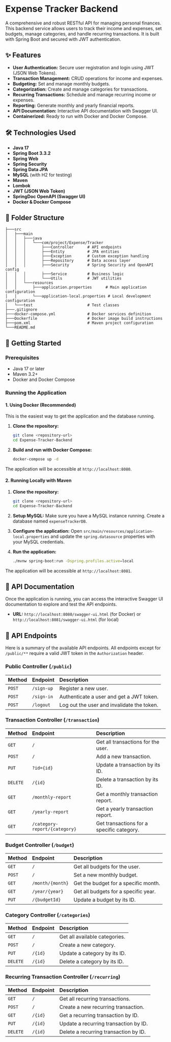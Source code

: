 # Expense Tracker Backend

A comprehensive and robust RESTful API for managing personal finances. This backend service allows users to track their income and expenses, set budgets, manage categories, and handle recurring transactions. It is built with Spring Boot and secured with JWT authentication.

## ✨ Features

*   **User Authentication:** Secure user registration and login using JWT (JSON Web Tokens).
*   **Transaction Management:** CRUD operations for income and expenses.
*   **Budgeting:** Set and manage monthly budgets.
*   **Categorization:** Create and manage categories for transactions.
*   **Recurring Transactions:** Schedule and manage recurring income or expenses.
*   **Reporting:** Generate monthly and yearly financial reports.
*   **API Documentation:** Interactive API documentation with Swagger UI.
*   **Containerized:** Ready to run with Docker and Docker Compose.

## 🛠️ Technologies Used

*   **Java 17**
*   **Spring Boot 3.3.2**
*   **Spring Web**
*   **Spring Security**
*   **Spring Data JPA**
*   **MySQL** (with H2 for testing)
*   **Maven**
*   **Lombok**
*   **JWT (JSON Web Token)**
*   **SpringDoc OpenAPI (Swagger UI)**
*   **Docker & Docker Compose**

## 📂 Folder Structure

```
├───src
│   ├───main
│   │   ├───java
│   │   │   └───com/project/Expense/Tracker
│   │   │       ├───Controller      # API endpoints
│   │   │       ├───Entity          # JPA entities
│   │   │       ├───Exception       # Custom exception handling
│   │   │       ├───Repository      # Data access layer
│   │   │       ├───Security        # Spring Security and OpenAPI config
│   │   │       ├───Service         # Business logic
│   │   │       └───Utils           # JWT utilities
│   │   └───resources
│   │       ├───application.properties      # Main application configuration
│   │       └───application-local.properties # Local development configuration
│   └───test                        # Test classes
├───.gitignore
├───docker-compose.yml              # Docker services definition
├───Dockerfile                      # Docker image build instructions
├───pom.xml                         # Maven project configuration
└───README.md
```

## 🚀 Getting Started

### Prerequisites

*   Java 17 or later
*   Maven 3.2+
*   Docker and Docker Compose

### Running the Application

#### 1. Using Docker (Recommended)

This is the easiest way to get the application and the database running.

1.  **Clone the repository:**
    ```bash
    git clone <repository-url>
    cd Expense-Tracker-Backend
    ```

2.  **Build and run with Docker Compose:**
    ```bash
    docker-compose up -d
    ```

The application will be accessible at `http://localhost:8080`.

#### 2. Running Locally with Maven

1.  **Clone the repository:**
    ```bash
    git clone <repository-url>
    cd Expense-Tracker-Backend
    ```

2.  **Setup MySQL:**
    Make sure you have a MySQL instance running. Create a database named `expenseTrackerDB`.

3.  **Configure the application:**
    Open `src/main/resources/application-local.properties` and update the `spring.datasource` properties with your MySQL credentials.

4.  **Run the application:**
    ```bash
    ./mvnw spring-boot:run -Dspring.profiles.active=local
    ```

The application will be accessible at `http://localhost:8081`.

## 📖 API Documentation

Once the application is running, you can access the interactive Swagger UI documentation to explore and test the API endpoints.

*   **URL:** `http://localhost:8080/swagger-ui.html` (for Docker) or `http://localhost:8081/swagger-ui.html` (for local)

## 🔐 API Endpoints

Here is a summary of the available API endpoints. All endpoints except for `/public/**` require a valid JWT token in the `Authorization` header.

### Public Controller (`/public`)

| Method   | Endpoint         | Description                               |
| :------- | :--------------- | :---------------------------------------- |
| `POST`   | `/sign-up`       | Register a new user.                      |
| `POST`   | `/sign-in`       | Authenticate a user and get a JWT token.  |
| `POST`   | `/logout`        | Log out the user and invalidate the token.|

### Transaction Controller (`/transaction`)

| Method   | Endpoint                   | Description                               |
| :------- | :------------------------- | :---------------------------------------- |
| `GET`    | `/`                        | Get all transactions for the user.        |
| `POST`   | `/`                        | Add a new transaction.                    |
| `PUT`    | `?id={id}`                 | Update a transaction by its ID.           |
| `DELETE` | `/{id}`                    | Delete a transaction by its ID.           |
| `GET`    | `/monthly-report`          | Get a monthly transaction report.         |
| `GET`    | `/yearly-report`           | Get a yearly transaction report.          |
| `GET`    | `/category-report/{category}` | Get transactions for a specific category. |

### Budget Controller (`/budget`)

| Method   | Endpoint         | Description                               |
| :------- | :--------------- | :---------------------------------------- |
| `GET`    | `/`              | Get all budgets for the user.             |
| `POST`   | `/`              | Set a new monthly budget.                 |
| `GET`    | `/month/{month}` | Get the budget for a specific month.      |
| `GET`    | `/year/{year}`   | Get all budgets for a specific year.      |
| `PUT`    | `/{budgetId}`    | Update a budget by its ID.                |

### Category Controller (`/categories`)

| Method   | Endpoint | Description                  |
| :------- | :------- | :--------------------------- |
| `GET`    | `/`      | Get all available categories.|
| `POST`   | `/`      | Create a new category.       |
| `PUT`    | `/{id}`  | Update a category by its ID. |
| `DELETE` | `/{id}`  | Delete a category by its ID. |

### Recurring Transaction Controller (`/recurring`)

| Method   | Endpoint | Description                            |
| :------- | :------- | :------------------------------------- |
| `GET`    | `/`      | Get all recurring transactions.        |
| `POST`   | `/`      | Create a new recurring transaction.    |
| `GET`    | `/{id}`  | Get a recurring transaction by ID.     |
| `PUT`    | `/{id}`  | Update a recurring transaction by ID.  |
| `DELETE` | `/{id}`  | Delete a recurring transaction by ID.  |
